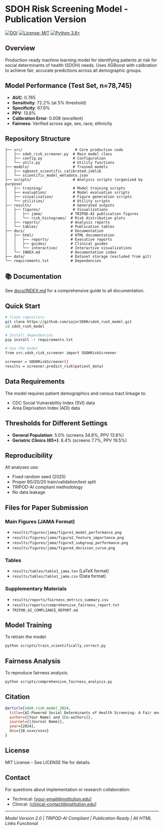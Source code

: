 # SDOH Risk Screening Model - Publication Version

[![DOI](https://img.shields.io/badge/DOI-10.xxxx%2Fxxxx-blue)](https://doi.org/10.xxxx/xxxx)
[![License: MIT](https://img.shields.io/badge/License-MIT-yellow.svg)](https://opensource.org/licenses/MIT)
[![Python 3.8+](https://img.shields.io/badge/python-3.8+-blue.svg)](https://www.python.org/downloads/)

## Overview

Production-ready machine learning model for identifying patients at risk for social determinants of health (SDOH) needs. Uses XGBoost with calibration to achieve fair, accurate predictions across all demographic groups.

## Model Performance (Test Set, n=78,745)

- **AUC**: 0.765
- **Sensitivity**: 72.2% (at 5% threshold)
- **Specificity**: 67.9%
- **PPV**: 13.8%
- **Calibration Error**: 0.008 (excellent)
- **Fairness**: Verified across age, sex, race, ethnicity

## Repository Structure

```
├── src/                        # Core production code
│   ├── sdoh_risk_screener.py  # Main model class
│   ├── config.py              # Configuration
│   └── utils.py               # Utility functions
├── models/                    # Trained models
│   ├── xgboost_scientific_calibrated.joblib
│   └── scientific_model_metadata.json
├── scripts/                   # Analysis scripts (organized by purpose)
│   ├── training/              # Model training scripts
│   ├── evaluation/            # Model evaluation scripts
│   ├── visualization/         # Figure generation scripts
│   └── utilities/             # Utility scripts
├── results/                   # Generated outputs
│   ├── figures/               # Visualizations
│   │   ├── jama/             # TRIPOD-AI publication figures
│   │   └── risk_histograms/  # Risk distribution plots
│   ├── reports/              # Analysis reports
│   └── tables/               # Publication tables
├── docs/                     # Documentation
│   ├── html/                 # HTML documentation
│   │   ├── reports/          # Executive reports
│   │   ├── guides/           # Clinical guides
│   │   └── interactive/      # Interactive visualizations
│   └── INDEX.md              # Documentation index
├── data/                     # Dataset storage (excluded from git)
└── requirements.txt          # Dependencies
```

## 📚 Documentation

See [docs/INDEX.md](docs/INDEX.md) for a comprehensive guide to all documentation.

## Quick Start

```bash
# Clone repository
git clone https://github.com/sajor2000/sdoh_rush_model.git
cd sdoh_rush_model

# Install dependencies
pip install -r requirements.txt

# Use the model
from src.sdoh_risk_screener import SDOHRiskScreener

screener = SDOHRiskScreener()
results = screener.predict_risk(patient_data)
```

## Data Requirements

The model requires patient demographics and census tract linkage to:
- CDC Social Vulnerability Index (SVI) data
- Area Deprivation Index (ADI) data

## Thresholds for Different Settings

- **General Population**: 5.0% (screens 34.8%, PPV 13.8%)
- **Geriatric Clinics (65+)**: 8.4% (screens 7.7%, PPV 19.5%)

## Reproducibility

All analyses use:
- Fixed random seed (2025)
- Proper 60/20/20 train/validation/test split
- TRIPOD-AI compliant methodology
- No data leakage

## Files for Paper Submission

### Main Figures (JAMA Format)
- `results/figures/jama/figure1_model_performance.png`
- `results/figures/jama/figure2_feature_importance.png`
- `results/figures/jama/figure3_subgroup_performance.png`
- `results/figures/jama/figure4_decision_curve.png`

### Tables
- `results/tables/table1_jama.tex` (LaTeX format)
- `results/tables/table1_jama.csv` (Data format)

### Supplementary Materials
- `results/reports/fairness_metrics_summary.csv`
- `results/reports/comprehensive_fairness_report.txt`
- `TRIPOD_AI_COMPLIANCE_REPORT.md`

## Model Training

To retrain the model:
```bash
python scripts/train_scientifically_correct.py
```

## Fairness Analysis

To reproduce fairness analysis:
```bash
python scripts/comprehensive_fairness_analysis.py
```

## Citation

```bibtex
@article{sdoh_risk_model_2024,
  title={AI-Powered Social Determinants of Health Screening: A Fair and Accurate Model for Clinical Implementation},
  author={[Your Name] and [Co-authors]},
  journal={[Journal Name]},
  year={2024},
  doi={10.xxxx/xxxx}
}
```

## License

MIT License - See LICENSE file for details.

## Contact

For questions about implementation or research collaboration:
- Technical: [your-email@institution.edu]
- Clinical: [clinical-contact@institution.edu]

---
*Model Version 2.0 | TRIPOD-AI Compliant | Publication Ready | All HTML Links Functional*
